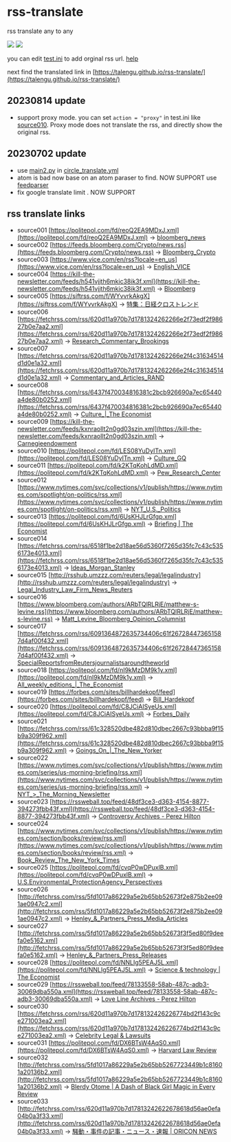 # rss-translate

rss translate any to any

![](https://github.com/ueui/rss-translate/workflows/circle_translate/badge.svg)
![](https://github.com/ueui/rss-translate/workflows/Deploy/badge.svg)

you can edit [test.ini](https://github.com/ueui/rss-translate/edit/main/test.ini) to add orginal rss url. [help](https://github.com/ueui/rss/issues/2)

next find the translated link in [https://talengu.github.io/rss-translate/](https://talengu.github.io/rss-translate/)

## 20230814 update
- support proxy mode. you can set `action = "proxy"` in test.ini like [source010](https://github.com/ueui/rss-translate/blob/f6648c5262f4fa0926310dbe43fff820bf727ac7/test.ini#L67).
 Proxy mode does not translate the rss, and directly show the original rss.

## 20230702 update 
- use [main2.py](https://github.com/ueui/rss-translate/blob/main/main2.py) in [circle_translate.yml](https://github.com/ueui/rss-translate/blob/aeb61bc36eb1a22fd003677b5209291cf7cb4a87/.github/workflows/circle_translate.yml#L38)
- atom is bad now base on an atom paraser to find. NOW SUPPORT
        use [feedparser](https://pythonhosted.org/feedparser/)
- fix google translate limit . NOW SUPPORT

## rss translate links

 - source001 [https://politepol.com/fd/reoQ2EA9MDxJ.xml](https://politepol.com/fd/reoQ2EA9MDxJ.xml) -> [bloomberg_news](rss/bloomberg_news)
 - source002 [https://feeds.bloomberg.com/Crypto/news.rss](https://feeds.bloomberg.com/Crypto/news.rss) -> [Bloomberg_Crypto](rss/Bloomberg_Crypto)
 - source003 [https://www.vice.com/en/rss?locale=en_us](https://www.vice.com/en/rss?locale=en_us) -> [English_VICE](rss/English_VICE)
 - source004 [https://kill-the-newsletter.com/feeds/h541vjjth6mkic38ik3f.xml](https://kill-the-newsletter.com/feeds/h541vjjth6mkic38ik3f.xml) -> [Bloomberg](rss/Bloomberg)
 - source005 [https://siftrss.com/f/WYvvrkAkgX](https://siftrss.com/f/WYvvrkAkgX) -> [特集：日経クロストレンド](rss/%E7%89%B9%E9%9B%86%EF%BC%9A%E6%97%A5%E7%B5%8C%E3%82%AF%E3%83%AD%E3%82%B9%E3%83%88%E3%83%AC%E3%83%B3%E3%83%89)
 - source006 [https://fetchrss.com/rss/620d11a970b7d1781324262266e2f73edf2f98627b0e7aa2.xml](https://fetchrss.com/rss/620d11a970b7d1781324262266e2f73edf2f98627b0e7aa2.xml) -> [Research_Commentary_Brookings](rss/Research_Commentary_Brookings)
 - source007 [https://fetchrss.com/rss/620d11a970b7d1781324262266e2f4c31634514d1d0e1a32.xml](https://fetchrss.com/rss/620d11a970b7d1781324262266e2f4c31634514d1d0e1a32.xml) -> [Commentary_and_Articles_RAND](rss/Commentary_and_Articles_RAND)
 - source008 [https://fetchrss.com/rss/6437f470034816381c2bcb926690a7ec65440a4de80b0252.xml](https://fetchrss.com/rss/6437f470034816381c2bcb926690a7ec65440a4de80b0252.xml) -> [Culture_|_The Economist](rss/Culture_%7C_The%20Economist)
 - source009 [https://kill-the-newsletter.com/feeds/kxnraollt2n0gd03szin.xml](https://kill-the-newsletter.com/feeds/kxnraollt2n0gd03szin.xml) -> [Carnegieendowment](rss/Carnegieendowment)
 - source010 [https://politepol.com/fd/LES08YuDyITn.xml](https://politepol.com/fd/LES08YuDyITn.xml) -> [Culture_GQ](rss/Culture_GQ)
 - source011 [https://politepol.com/fd/k2KTqKohLdMD.xml](https://politepol.com/fd/k2KTqKohLdMD.xml) -> [Pew_Research_Center](rss/Pew_Research_Center)
 - source012 [https://www.nytimes.com/svc/collections/v1/publish/https://www.nytimes.com/spotlight/on-politics/rss.xml](https://www.nytimes.com/svc/collections/v1/publish/https://www.nytimes.com/spotlight/on-politics/rss.xml) -> [NYT_U.S._Politics](rss/NYT_U.S._Politics)
 - source013 [https://politepol.com/fd/6UsKHJLrGfgp.xml](https://politepol.com/fd/6UsKHJLrGfgp.xml) -> [Briefing | The Economist](rss/Briefing%20%7C%20The%20Economist)
 - source014 [https://fetchrss.com/rss/6518f1be2d18ae56d5360f7265d35fc7c43c5356173e4013.xml](https://fetchrss.com/rss/6518f1be2d18ae56d5360f7265d35fc7c43c5356173e4013.xml) -> [Ideas_Morgan_Stanley](rss/Ideas_Morgan_Stanley)
 - source015 [http://rsshub.umzzz.com/reuters/legal/legalindustry](http://rsshub.umzzz.com/reuters/legal/legalindustry) -> [Legal_Industry_Law_Firm_News_Reuters](rss/Legal_Industry_Law_Firm_News_Reuters)
 - source016 [https://www.bloomberg.com/authors/ARbTQlRLRjE/matthew-s-levine.rss](https://www.bloomberg.com/authors/ARbTQlRLRjE/matthew-s-levine.rss) -> [Matt_Levine_Bloomberg_Opinion_Columnist](rss/Matt_Levine_Bloomberg_Opinion_Columnist)
 - source017 [https://fetchrss.com/rss/6091364872635734406c61f267284473651587d4af00f432.xml](https://fetchrss.com/rss/6091364872635734406c61f267284473651587d4af00f432.xml) -> [SpecialReportsfromReutersjournalistsaroundtheworld](rss/SpecialReportsfromReutersjournalistsaroundtheworld)
 - source018 [https://politepol.com/fd/nI9kMzDM9k1y.xml](https://politepol.com/fd/nI9kMzDM9k1y.xml) -> [All_weekly_editions_|_The_Economist](rss/All_weekly_editions_%7C_The_Economist)
 - source019 [https://forbes.com/sites/billhardekopf/feed](https://forbes.com/sites/billhardekopf/feed) -> [Bill_Hardekopf](rss/Bill_Hardekopf)
 - source020 [https://politepol.com/fd/C8JCiAISyeUs.xml](https://politepol.com/fd/C8JCiAISyeUs.xml) -> [Forbes_Daily](rss/Forbes_Daily)
 - source021 [https://fetchrss.com/rss/61c328520dbe482d810dbec2667c93bbba9f15b9a309f962.xml](https://fetchrss.com/rss/61c328520dbe482d810dbec2667c93bbba9f15b9a309f962.xml) -> [Goings_On_|_The_New_Yorker](rss/Goings_On_%7C_The_New_Yorker)
 - source022 [https://www.nytimes.com/svc/collections/v1/publish/https://www.nytimes.com/series/us-morning-briefing/rss.xml](https://www.nytimes.com/svc/collections/v1/publish/https://www.nytimes.com/series/us-morning-briefing/rss.xml) -> [NYT_>_The_Morning_Newsletter](rss/NYT_%3E_The_Morning_Newsletter)
 - source023 [https://rssweball.top/feed/48df3ce3-d363-4154-8877-394273fbb43f.xml](https://rssweball.top/feed/48df3ce3-d363-4154-8877-394273fbb43f.xml) -> [Controversy Archives - Perez Hilton](rss/Controversy%20Archives%20-%20Perez%20Hilton)
 - source024 [https://www.nytimes.com/svc/collections/v1/publish/https://www.nytimes.com/section/books/review/rss.xml](https://www.nytimes.com/svc/collections/v1/publish/https://www.nytimes.com/section/books/review/rss.xml) -> [Book_Review_The_New_York_Times](rss/Book_Review_The_New_York_Times)
 - source025 [https://politepol.com/fd/cvqP0wDPuxlB.xml](https://politepol.com/fd/cvqP0wDPuxlB.xml) -> [U.S.Environmental_ProtectionAgency_Perspectives](rss/U.S.Environmental_ProtectionAgency_Perspectives)
 - source026 [http://fetchrss.com/rss/5fd1017a86229a5e2b65bb52673f2e875b2ee091ae0947c2.xml](http://fetchrss.com/rss/5fd1017a86229a5e2b65bb52673f2e875b2ee091ae0947c2.xml) -> [Henley_&_Partners_Press_Media_Articles](rss/Henley_%26_Partners_Press_Media_Articles)
 - source027 [http://fetchrss.com/rss/5fd1017a86229a5e2b65bb52673f3f5ed80f9deefa0e5162.xml](http://fetchrss.com/rss/5fd1017a86229a5e2b65bb52673f3f5ed80f9deefa0e5162.xml) -> [Henley_&_Partners_Press_Releases](rss/Henley_%26_Partners_Press_Releases)
 - source028 [https://politepol.com/fd/NNLIg5PEAJ5L.xml](https://politepol.com/fd/NNLIg5PEAJ5L.xml) -> [Science & technology | The Economist](rss/Science%20%26%20technology%20%7C%20The%20Economist)
 - source029 [https://rssweball.top/feed/78133558-58ab-487c-adb3-30069dba550a.xml](https://rssweball.top/feed/78133558-58ab-487c-adb3-30069dba550a.xml) -> [Love Line Archives - Perez Hilton](rss/Love%20Line%20Archives%20-%20Perez%20Hilton)
 - source030 [https://fetchrss.com/rss/620d11a970b7d178132426226774bd2f143c9ce271003ea2.xml](https://fetchrss.com/rss/620d11a970b7d178132426226774bd2f143c9ce271003ea2.xml) -> [Celebrity Legal & Lawsuits](rss/Celebrity%20Legal%20%26%20Lawsuits)
 - source031 [https://politepol.com/fd/DX6BTsW4AqS0.xml](https://politepol.com/fd/DX6BTsW4AqS0.xml) -> [Harvard Law Review](rss/Harvard%20Law%20Review)
 - source032 [http://fetchrss.com/rss/5fd1017a86229a5e2b65bb5267723449b1c81601a20136b2.xml](http://fetchrss.com/rss/5fd1017a86229a5e2b65bb5267723449b1c81601a20136b2.xml) -> [Blerdy Otome | A Dash of Black Girl Magic in Every Review](rss/Blerdy%20Otome%20%7C%20A%20Dash%20of%20Black%20Girl%20Magic%20in%20Every%20Review)
 - source033 [http://fetchrss.com/rss/620d11a970b7d17813242622678618d56ae0efa04b0a3f33.xml](http://fetchrss.com/rss/620d11a970b7d17813242622678618d56ae0efa04b0a3f33.xml) -> [騒動・事件の記事・ニュース・速報 | ORICON NEWS](rss/%E9%A8%92%E5%8B%95%E3%83%BB%E4%BA%8B%E4%BB%B6%E3%81%AE%E8%A8%98%E4%BA%8B%E3%83%BB%E3%83%8B%E3%83%A5%E3%83%BC%E3%82%B9%E3%83%BB%E9%80%9F%E5%A0%B1%20%7C%20ORICON%20NEWS)
